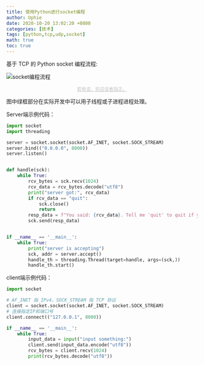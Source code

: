 ```yaml
---
title: 使用Python进行socket编程
author: Uphie
date: 2020-10-20 13:02:20 +0800
categories: [技术]
tags: [python,tcp,udp,socket]
math: true
toc: true
---
```


基于 TCP 的 Python socket 编程流程:

![socket编程流程](https://s1.ax1x.com/2020/10/20/BSgjk6.jpg)


<center style="font-size:12px;color:#C0C0C0;text-decoration:underline">若有误，欢迎读者指正。</center>

图中绿框部分在实际开发中可以用子线程或子进程进程处理。

Server端示例代码：
```python
import socket
import threading

server = socket.socket(socket.AF_INET, socket.SOCK_STREAM)
server.bind(("0.0.0.0", 8000))
server.listen()


def handle(sck):
    while True:
        rcv_bytes = sck.recv(1024)
        rcv_data = rcv_bytes.decode("utf8")
        print("server got:", rcv_data)
        if rcv_data == "quit":
            sck.close()
            return
        resp_data = f"You said: {rcv_data}. Tell me 'quit' to quit if you want to finish ".encode("utf8")
        sck.send(resp_data)


if __name__ == '__main__':
    while True:
        print("server is accepting")
        sck, addr = server.accept()
        handle_th = threading.Thread(target=handle, args=(sck,))
        handle_th.start()
```

client端示例代码：
```python
import socket

# AF_INET 指 IPv4，SOCK_STREAM 指 TCP 协议
client = socket.socket(socket.AF_INET, socket.SOCK_STREAM)
# 连接指定IP和端口号
client.connect(("127.0.0.1", 8000))

if __name__ == '__main__':
    while True:
        input_data = input("input something:")
        client.send(input_data.encode("utf8"))
        rcv_bytes = client.recv(1024)
        print(rcv_bytes.decode("utf8"))
```
